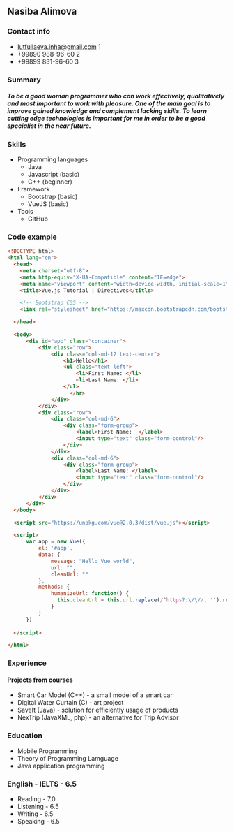 ## Nasiba Alimova

### Contact info
* lutfullaeva.inha@gmail.com 1
* +99890 988-96-60 2
* +99899 831-96-60 3

### Summary
##### To be a good woman programmer who can work effectively, qualitatively and most important to work with pleasure. One of the main goal is to improve gained knowledge and complement lacking skills. To learn cutting edge technologies is important for me in order to be a good specialist in the near future.

### Skills
* Programming languages 
  * Java 
  * Javascript (basic) 
  * C++ (beginner) 
* Framework
  * Bootstrap (basic)
  * VueJS (basic)
* Tools
  * GitHub
  
### Code example
```html
<!DOCTYPE html>
<html lang="en">
  <head>
    <meta charset="utf-8">
    <meta http-equiv="X-UA-Compatible" content="IE=edge">
    <meta name="viewport" content="width=device-width, initial-scale=1">
    <title>Vue.js Tutorial | Directives</title>

    <!-- Bootstrap CSS -->
    <link rel="stylesheet" href="https://maxcdn.bootstrapcdn.com/bootstrap/3.3.7/css/bootstrap.min.css" integrity="sha384-BVYiiSIFeK1dGmJRAkycuHAHRg32OmUcww7on3RYdg4Va+PmSTsz/K68vbdEjh4u" crossorigin="anonymous">

  </head>

  <body>
      <div id="app" class="container">
          <div class="row">
              <div class="col-md-12 text-center">
                  <h1>Hello</h1>
                  <ul class="text-left">
                      <li>First Name: </li>
                      <li>Last Name: </li>
                  </ul>
                    </hr>
              </div>
          </div>
          <div class="row">
              <div class="col-md-6">
                  <div class="form-group">
                      <label>First Name:  </label>
                      <input type="text" class="form-control"/>
                  </div>
              </div>
              <div class="col-md-6">
                  <div class="form-group">
                      <label>Last Name: </label>
                      <input type="text" class="form-control"/>
                  </div>
              </div>
          </div>
      </div>
  </body>

  <script src="https://unpkg.com/vue@2.0.3/dist/vue.js"></script>

  <script>
      var app = new Vue({
          el: '#app',
          data: {
              message: "Hello Vue world",
              url: "",
              cleanUrl: ""
          },
          methods: {
              humanizeUrl: function() {
                this.cleanUrl = this.url.replace(/^https?:\/\//, '').replace(/\/$/, '')
              }
          }
      })
  
  </script>

</html>
```

### Experience 
#### Projects from courses
* Smart Car Model (C++) - a small model of a smart car
* Digital Water Curtain (C) - art project
* SaveIt (Java) - solution for efficiently usage of products
* NexTrip (JavaXML, php) - an alternative for Trip Advisor

### Education
* Mobile Programming
* Theory of Programming Lamguage
* Java application programming

### English - IELTS - 6.5
* Reading - 7.0
* Listening - 6.5
* Writing - 6.5
* Speaking - 6.5
